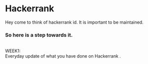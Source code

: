 # Hackerrank
Hey come to think of hackerrank id. It is important to be maintained.
### So here is a step towards it.
<br>
WEEK1: <br>Everyday update of what you have done on Hackerrank .<br>

